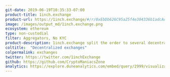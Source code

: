 ```yaml
---
git-date: 2019-06-19T10:35:33-07:00
product-title: 1inch.exchange
product-url: https://1inch.exchange/#/r/0xEbDb626C95a25f4e304336b1adcAd0521a1Bdca1
image: /images/output_md/1inch.exchange.png
ecosystem: ethereum
type: non-custodial
filter: Aggregators, No KYC
product-description: 1inch.exchange split the order to several decentralized exchanges like UniswapExchange, KyberNetwork, Bancor and RadarRelay to avoid high price slippage. [Interview with 1inch CTO](/mooniswap)
coltitle:  "Decentralized exchanges"
colpermalink: exchanges
twitter: https://twitter.com/1inchExchange
github: https://github.com/CryptoManiacsZone
analytics: https://explore.duneanalytics.com/embed/query/2999/visualization/5795?api_key=eMBgjol6pyg1Ly4ciQF7D0kj7iOONMMQWUQpzP0q
---
```

